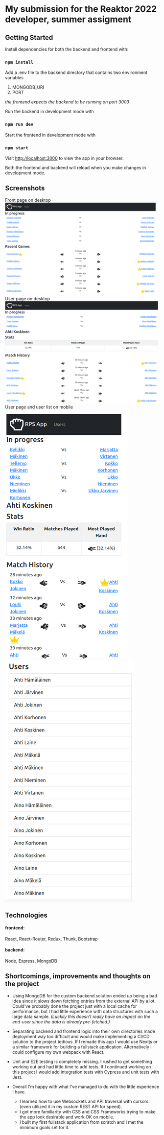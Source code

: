 # My submission for the Reaktor 2022 developer, summer assigment

## Getting Started

Install dependencies for both the backend and frontend with:

### `npm install`

Add a .env file to the backend directory that contains two environment variables
1. MONGODB_URI
2. PORT

*the frontend expects the backend to be running on port 3003*

Run the backend in development mode with
### `npm run dev`

Start the frontend in development mode with
### `npm start`

Visit [http://localhost:3000](http://localhost:3000) to view the app in your browser. 

Both the frontend and backend will reload when you make changes in development mode.

## Screenshots
Front page on desktop
![Frontpage](/assets/images/frontpage.png)
User page on desktop
![Userpage](/assets/images/userpage.png)
User page and user list on mobile

![Userpage on mobile](/assets/images/userpagemobile.png)
![Userlist on mobile](/assets/images/userlistmobile.png)

## Technologies
#### frontend:
React, React-Router, Redux, Thunk, Bootstrap
#### backend:
Node, Express, MongoDB

## Shortcomings, improvements and thoughts on the project

* Using MongoDB for the custom backend solution ended up being a bad idea since it slows down fetching entries from the external API by a lot. Could've probably done the project just with a local cache for performance, but I had little experience with data structures with such a large data sample.
*(Luckily this doesn't really have an impact on the end-user since the data is already pre-fetched.)*


* Separating backend and frontend logic into their own directories made deployment way too difficult and would make implementing a CI/CD solution to the project tedious. If I remade this app I would use Nextjs or a similar framework for building a fullstack application. Alternatively I could configure my own webpack with React.

* Unit and E2E testing is completely missing. I rushed to get something working out and had little time to add tests. If I continued working on this project I would add integration tests with Cypress and unit tests with Jest.

* Overall I'm happy with what I've managed to do with the little experience I have. 
  * I learned how to use Websockets and API traversal with cursors (even utilized it in my custom REST API for speed). 
  * I got more familiarity with CSS and CSS Frameworks trying to make the app look desirable and work OK on mobile.
  * I built my first fullstack application from scratch and I met the minimum goals set for it.

